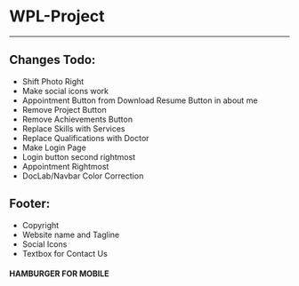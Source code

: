 # WPL-Project
***
## Changes Todo:

* Shift Photo Right
* Make social icons work
* Appointment Button from Download Resume Button in about me
* Remove Project Button
* Remove Achievements Button
* Replace Skills with Services
* Replace Qualifications with Doctor
* Make Login Page
* Login button second rightmost
* Appointment Rightmost
* DocLab/Navbar Color Correction

## Footer:
* Copyright
* Website name and Tagline
* Social Icons
* Textbox for Contact Us

#### HAMBURGER FOR MOBILE
